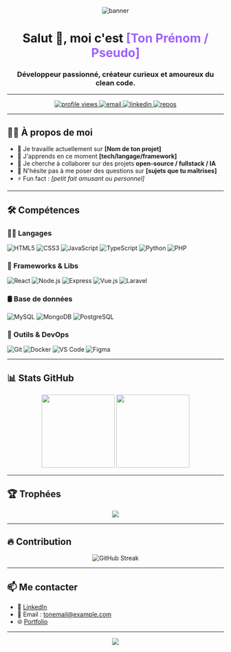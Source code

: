 <!-- Banner -->
<p align="center">
  <img src="https://capsule-render.vercel.app/api?type=waving&color=0:6e40c9,100:9f5fff&height=200&section=header&text=Bienvenue%20sur%20mon%20GitHub!&fontSize=40&fontColor=ffffff&animation=fadeIn" alt="banner" />
</p>

<!-- Introduction -->
<h1 align="center">Salut 👋, moi c'est <span style="color:#9f5fff">[Ton Prénom / Pseudo]</span></h1>
<h3 align="center">Développeur passionné, créateur curieux et amoureux du clean code.</h3>

---

<!-- Badges -->
<p align="center">
  <a href="https://github.com/toncompte">
    <img src="https://komarev.com/ghpvc/?username=toncompte&label=Vues%20du%20profil&color=9f5fff&style=flat" alt="profile views" />
  </a>
  <a href="mailto:tonemail@example.com">
    <img src="https://img.shields.io/badge/Email-me-blue?style=flat&logo=gmail" alt="email" />
  </a>
  <a href="https://linkedin.com/in/tonprofil">
    <img src="https://img.shields.io/badge/LinkedIn-Profil-0077B5?style=flat&logo=linkedin" alt="linkedin" />
  </a>
  <a href="https://github.com/toncompte?tab=repositories">
    <img src="https://img.shields.io/badge/Projets-voir%20tout-orange?style=flat&logo=github" alt="repos" />
  </a>
</p>

---

<!-- À propos de moi -->
## 🙋‍♂️ À propos de moi

- 🔭 Je travaille actuellement sur **[Nom de ton projet]**
- 🌱 J'apprends en ce moment **[tech/langage/framework]**
- 👯 Je cherche à collaborer sur des projets **open-source / fullstack / IA**
- 💬 N'hésite pas à me poser des questions sur **[sujets que tu maîtrises]**
- ⚡ Fun fact : *[petit fait amusant ou personnel]*

---

<!-- Compétences -->
## 🛠️ Compétences

### 👨‍💻 Langages

![HTML5](https://img.shields.io/badge/-HTML5-E34F26?style=flat&logo=html5&logoColor=white)
![CSS3](https://img.shields.io/badge/-CSS3-1572B6?style=flat&logo=css3)
![JavaScript](https://img.shields.io/badge/-JavaScript-F7DF1E?style=flat&logo=javascript&logoColor=black)
![TypeScript](https://img.shields.io/badge/-TypeScript-007ACC?style=flat&logo=typescript)
![Python](https://img.shields.io/badge/-Python-3776AB?style=flat&logo=python)
![PHP](https://img.shields.io/badge/-PHP-777BB4?style=flat&logo=php)

### 🧰 Frameworks & Libs

![React](https://img.shields.io/badge/-React-61DAFB?style=flat&logo=react)
![Node.js](https://img.shields.io/badge/-Node.js-339933?style=flat&logo=node.js)
![Express](https://img.shields.io/badge/-Express.js-000000?style=flat&logo=express)
![Vue.js](https://img.shields.io/badge/-Vue.js-4FC08D?style=flat&logo=vue.js)
![Laravel](https://img.shields.io/badge/-Laravel-F9322C?style=flat&logo=laravel)

### 🛢️ Base de données

![MySQL](https://img.shields.io/badge/-MySQL-4479A1?style=flat&logo=mysql)
![MongoDB](https://img.shields.io/badge/-MongoDB-47A248?style=flat&logo=mongodb)
![PostgreSQL](https://img.shields.io/badge/-PostgreSQL-336791?style=flat&logo=postgresql)

### 🧪 Outils & DevOps

![Git](https://img.shields.io/badge/-Git-F05032?style=flat&logo=git)
![Docker](https://img.shields.io/badge/-Docker-2496ED?style=flat&logo=docker)
![VS Code](https://img.shields.io/badge/-VS%20Code-007ACC?style=flat&logo=visual-studio-code)
![Figma](https://img.shields.io/badge/-Figma-F24E1E?style=flat&logo=figma)

---

<!-- GitHub Stats -->
## 📊 Stats GitHub

<p align="center">
  <img src="https://github-readme-stats.vercel.app/api?username=toncompte&show_icons=true&theme=tokyonight&hide_title=true" height="170px" />
  <img src="https://github-readme-stats.vercel.app/api/top-langs/?username=toncompte&layout=compact&theme=tokyonight" height="170px"/>
</p>

---

<!-- Trophies (optionnel) -->
## 🏆 Trophées

<p align="center">
  <img src="https://github-profile-trophy.vercel.app/?username=toncompte&theme=gruvbox&margin-w=10&row=1" />
</p>

---

<!-- GitHub Streak -->
## 🔥 Contribution

<p align="center">
  <img src="https://streak-stats.demolab.com?user=toncompte&theme=tokyonight&hide_border=true&border_radius=10" alt="GitHub Streak" />
</p>

---

<!-- Contact -->
## 📫 Me contacter

- 💼 [LinkedIn](https://linkedin.com/in/tonprofil)
- 📧 Email : tonemail@example.com
- 🌐 [Portfolio](https://tonsiteperso.com)

---

<!-- Footer -->
<p align="center">
  <img src="https://capsule-render.vercel.app/api?type=waving&color=0:9f5fff,100:6e40c9&height=120&section=footer"/>
</p>
